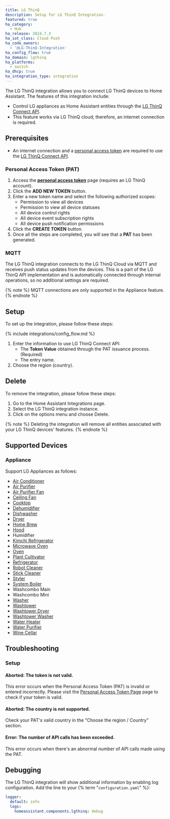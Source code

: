 ```yaml
---
title: LG ThinQ
description: Setup for LG ThinQ Integration.
featured: true
ha_category:
  - Hub
ha_release: 2024.7.3
ha_iot_class: Cloud Push
ha_code_owners:
  - '@LG-ThinQ-Integration'
ha_config_flow: true
ha_domain: lgthinq
ha_platforms:
  - switch
ha_dhcp: true
ha_integration_type: integration
---
```


The LG ThinQ integration allows you to connect LG ThinQ devices to Home Assistant. The features of this integration include:

- Control LG appliances as Home Assistant entities through the [LG ThinQ Connect API](https://thinq.developer.lge.com/ko/cloud/).
- This feature works via LG ThinQ cloud; therefore, an internet connection is required.


## Prerequisites

- An internet connection and a [personal access token](https://connect-pat.lgthinq.com) are required to use the [LG ThinQ Connect API](https://thinq.developer.lge.com/ko/cloud/).


### Personal Access Token (PAT)

1.	Access the **[personal access token](https://connect-pat.lgthinq.com)** page (requires an LG ThinQ account).
2.	Click the **ADD NEW TOKEN** button.
3.	Enter a new token name and select the following authorized scopes: 
    - Permission to view all devices
    - Permission to view all device statuses
    - All device control rights
    - All device event subscription rights
    - All device push notification permissions
4.	Click the **CREATE TOKEN** button.
5.	Once all the steps are completed, you will see that a **PAT** has been generated.

### MQTT

The LG ThinQ integration connects to the LG ThinQ Cloud via MQTT and receives push status updates from the devices. This is a part of the LG ThinQ API implementation and is automatically connected through internal operations, so no additional settings are required.

{% note %} MQTT connections are only supported in the Appliance feature.{% endnote %}


## Setup

To set up the integration, please follow these steps:

{% include integrations/config_flow.md %}

1. Enter the information to use LG ThinQ Connect API:
   - The **Token Value** obtained through the PAT issuance process. (Required)
   - The entry name.
2. Choose the region (country).


## Delete

To remove the integration, please follow these steps:

1.	Go to the Home Assistant Integrations page.
2.	Select the LG ThinQ integration instance.
3.	Click on the options menu and choose Delete.

{% note %} Deleting the integration will remove all entities associated with your LG ThinQ devices' features. {% endnote %}


## Supported Devices

### Appliance

Support LG Appliances as follows:

- [Air Conditioner](https://thinq.developer.lge.com/en/cloud/docs/thinq-connect/device-profile/air-conditioner/)
- [Air Purifier](https://thinq.developer.lge.com/en/cloud/docs/thinq-connect/device-profile/air-purifier/)
- [Air Purifier Fan](https://thinq.developer.lge.com/en/cloud/docs/thinq-connect/device-profile/Air-Purifier-Fan/)
- [Ceiling Fan](https://thinq.developer.lge.com/en/cloud/docs/thinq-connect/device-profile/ceiling-fan/)
- [Cooktop](https://thinq.developer.lge.com/en/cloud/docs/thinq-connect/device-profile/Cooktop/)
- [Dehumidifier](https://thinq.developer.lge.com/en/cloud/docs/thinq-connect/device-profile/dehumidifier/)
- [Dishwasher](https://thinq.developer.lge.com/en/cloud/docs/thinq-connect/device-profile/dish-washer/)
- [Dryer](https://thinq.developer.lge.com/en/cloud/docs/thinq-connect/device-profile/Dryer/)
- [Home Brew](https://thinq.developer.lge.com/en/cloud/docs/thinq-connect/device-profile/Home-Brew/)
- [Hood](https://thinq.developer.lge.com/en/cloud/docs/thinq-connect/device-profile/Hood/)
- Humidifier
- [Kimchi Refrigerator](https://thinq.developer.lge.com/en/cloud/docs/thinq-connect/device-profile/Kimchi-Refrigerator/)
- [Microwave Oven](https://thinq.developer.lge.com/en/cloud/docs/thinq-connect/device-profile/Microwave-Oven/)
- [Oven](https://thinq.developer.lge.com/en/cloud/docs/thinq-connect/device-profile/Oven/)
- [Plant Cultivator](https://thinq.developer.lge.com/en/cloud/docs/thinq-connect/device-profile/Plant-Cultivator/)
- [Refrigerator](https://thinq.developer.lge.com/en/cloud/docs/thinq-connect/device-profile/refrigerator/)
- [Robot Cleaner](https://thinq.developer.lge.com/en/cloud/docs/thinq-connect/device-profile/robot-cleaner/)
- [Stick Cleaner](https://thinq.developer.lge.com/en/cloud/docs/thinq-connect/device-profile/Stick-Cleaner/)
- [Styler](https://thinq.developer.lge.com/en/cloud/docs/thinq-connect/device-profile/styler/)
- [System Boiler](https://thinq.developer.lge.com/en/cloud/docs/thinq-connect/device-profile/System-Boiler/)
- Washcombo Main
- Washcombo Mini
- [Washer](https://thinq.developer.lge.com/en/cloud/docs/thinq-connect/device-profile/washer/)
- [Washtower](https://thinq.developer.lge.com/en/cloud/docs/thinq-connect/device-profile/WashTower-Single-Unit/)
- [Washtower Dryer](https://thinq.developer.lge.com/en/cloud/docs/thinq-connect/device-profile/WashTower-Dryer/)
- [Washtower Washer](https://thinq.developer.lge.com/en/cloud/docs/thinq-connect/device-profile/WashTower-Washer/)
- [Water Heater](https://thinq.developer.lge.com/en/cloud/docs/thinq-connect/device-profile/Water-Heater/)
- [Water Purifier](https://thinq.developer.lge.com/en/cloud/docs/thinq-connect/device-profile/water-purifier/)
- [Wine Cellar](https://thinq.developer.lge.com/en/cloud/docs/thinq-connect/device-profile/Wine-Cellar/)


## Troubleshooting

### Setup

#### Aborted: The token is not valid.

This error occurs when the Personal Access Token (PAT) is invalid or entered incorrectly. Please visit the [Personal Access Token Page](https://d1jykc6oogauei.cloudfront.net/) page to check if your token is valid.

#### Aborted: The country is not supported.

Check your PAT's valid country in the "Choose the region / Country" section.

#### Error: The number of API calls has been exceeded.

This error occurs when there's an abnormal number of API calls made using the PAT.


## Debugging

The LG ThinQ integration will show additional information by enabling log configuration. Add the line to your {% term "`configuration.yaml`" %}:

```yaml
logger:
  default: info
  logs:
    homeassistant.components.lgthinq: debug
```
